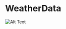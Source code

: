 # WeatherData


![Alt Text](https://github.com/Nurka11/WeatherData/blob/master/WeatherData/Videos/ezgif.com-video-to-gif.gi100f?raw=true)

